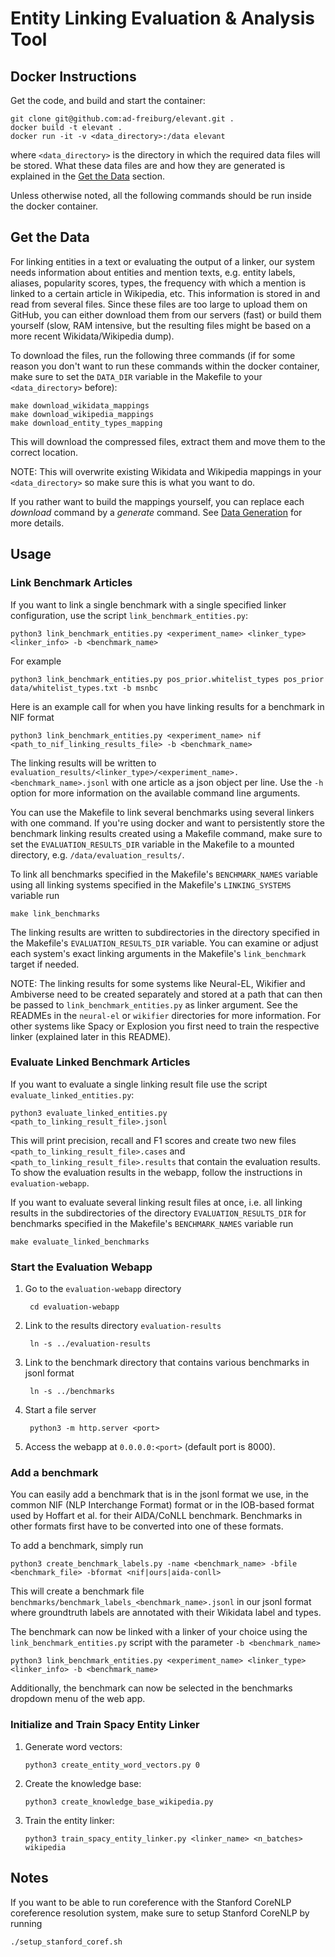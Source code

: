 # Entity Linking Evaluation & Analysis Tool

## Docker Instructions
Get the code, and build and start the container:

    git clone git@github.com:ad-freiburg/elevant.git .
    docker build -t elevant .
    docker run -it -v <data_directory>:/data elevant

where `<data_directory>` is the directory in which the required data files will be stored.
What these data files are and how they are generated is explained in the [Get the Data](#get-the-data) section.

Unless otherwise noted, all the following commands should be run inside the docker container.

## Get the Data
For linking entities in a text or evaluating the output of a linker, our system needs information about entities and mention texts,
e.g. entity labels, aliases, popularity scores, types, the frequency with which a mention is linked to a certain article in Wikipedia, etc.
This information is stored in and read from several files.
Since these files are too large to upload them on GitHub, you can either download them from our servers (fast)
or build them yourself (slow, RAM intensive, but the resulting files might be based on a more recent Wikidata/Wikipedia dump).

To download the files, run the following three commands
(if for some reason you don't want to run these commands within the docker container,
make sure to set the `DATA_DIR` variable in the Makefile to your `<data_directory>` before):

    make download_wikidata_mappings
    make download_wikipedia_mappings
    make download_entity_types_mapping
    
This will download the compressed files, extract them and move them to the correct location.

NOTE: This will overwrite existing Wikidata and Wikipedia mappings in your `<data_directory>` so make sure this is
what you want to do.

If you rather want to build the mappings yourself, you can replace each *download* command by a *generate* command.
See [Data Generation](docs/data_generation.md) for more details.

## Usage

### Link Benchmark Articles
If you want to link a single benchmark with a single specified linker configuration, use the script `link_benchmark_entities.py`:

    python3 link_benchmark_entities.py <experiment_name> <linker_type> <linker_info> -b <benchmark_name>

For example

    python3 link_benchmark_entities.py pos_prior.whitelist_types pos_prior data/whitelist_types.txt -b msnbc

Here is an example call for when you have linking results for a benchmark in NIF format

    python3 link_benchmark_entities.py <experiment_name> nif <path_to_nif_linking_results_file> -b <benchmark_name>

The linking results will be written to `evaluation_results/<linker_type>/<experiment_name>.<benchmark_name>.jsonl`
with one article as a json object per line.
Use the `-h` option for more information on the available command line arguments.

You can use the Makefile to link several benchmarks using several linkers with one command.
If you're using docker and want to persistently store the benchmark linking results created using a Makefile command,
make sure to set the `EVALUATION_RESULTS_DIR` variable in the Makefile to a mounted directory, e.g. `/data/evaluation_results/`.

To link all benchmarks specified in the Makefile's `BENCHMARK_NAMES` variable
using all linking systems specified in the Makefile's `LINKING_SYSTEMS` variable run

    make link_benchmarks

The linking results are written to subdirectories in the directory specified in the Makefile's `EVALUATION_RESULTS_DIR` variable.
You can examine or adjust each system's exact linking arguments in the Makefile's `link_benchmark` target if needed.

NOTE: The linking results for some systems like Neural-EL, Wikifier and Ambiverse need to be created separately
and stored at a path that can then be passed to `link_benchmark_entities.py` as linker argument.
See the READMEs in the `neural-el` or `wikifier` directories for more information.
For other systems like Spacy or Explosion you first need to train the respective linker (explained later in this README).


### Evaluate Linked Benchmark Articles

If you want to evaluate a single linking result file use the script `evaluate_linked_entities.py`:

    python3 evaluate_linked_entities.py <path_to_linking_result_file>.jsonl

This will print precision, recall and F1 scores and create two new files
`<path_to_linking_result_file>.cases` and `<path_to_linking_result_file>.results` that contain the evaluation results.
To show the evaluation results in the webapp, follow the instructions in `evaluation-webapp`.

If you want to evaluate several linking result files at once, i.e. all linking results in the subdirectories of the
directory `EVALUATION_RESULTS_DIR` for benchmarks specified in the Makefile's `BENCHMARK_NAMES` variable run

    make evaluate_linked_benchmarks


### Start the Evaluation Webapp

1. Go to the `evaluation-webapp` directory

        cd evaluation-webapp

2. Link to the results directory `evaluation-results`

        ln -s ../evaluation-results

3. Link to the benchmark directory that contains various benchmarks in jsonl format

        ln -s ../benchmarks

4. Start a file server

        python3 -m http.server <port>

5. Access the webapp at `0.0.0.0:<port>` (default port is 8000).

### Add a benchmark

You can easily add a benchmark that is in the jsonl format we use, in the common NIF (NLP Interchange Format) format
or in the IOB-based format used by Hoffart et al. for their AIDA/CoNLL benchmark.
Benchmarks in other formats first have to be converted into one of these formats.

To add a benchmark, simply run

    python3 create_benchmark_labels.py -name <benchmark_name> -bfile <benchmark_file> -bformat <nif|ours|aida-conll>

This will create a benchmark file `benchmarks/benchmark_labels_<benchmark_name>.jsonl` in our jsonl format where
groundtruth labels are annotated with their Wikidata label and types.

The benchmark can now be linked with a linker of your choice using the `link_benchmark_entities.py` script with the parameter `-b <benchmark_name>`

    python3 link_benchmark_entities.py <experiment_name> <linker_type> <linker_info> -b <benchmark_name>

Additionally, the benchmark can now be selected in the benchmarks dropdown menu of the web app.

### Initialize and Train Spacy Entity Linker

1. Generate word vectors:

       python3 create_entity_word_vectors.py 0
2. Create the knowledge base:

       python3 create_knowledge_base_wikipedia.py
3. Train the entity linker:

       python3 train_spacy_entity_linker.py <linker_name> <n_batches> wikipedia

## Notes

If you want to be able to run coreference with the Stanford CoreNLP coreference resolution system, make sure to setup Stanford CoreNLP by running

    ./setup_stanford_coref.sh
